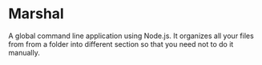 # Marshal
A global command line application using Node.js.  It organizes all your files from from a folder into different section  so that you need not to do it manually.
